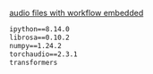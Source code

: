 [audio files with workflow embedded](./examples)


```requirements.txt
ipython==8.14.0
librosa==0.10.2
numpy==1.24.2
torchaudio==2.3.1
transformers
```
